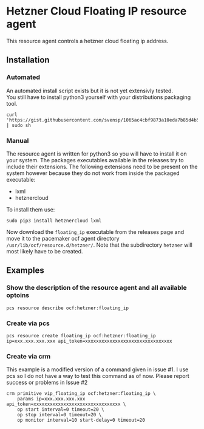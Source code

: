 # Hetzner Cloud Floating IP resource agent
This resource agent controls a hetzner cloud floating ip address.

## Installation
### Automated
An automated install script exists but it is not yet extensivly tested.  
You still have to install python3 yourself with your distributions packaging
tool.

	curl 'https://gist.githubusercontent.com/svensp/1065ac4cbf9873a10eda7b85d4b5d07f/raw/a13680e97049d0d085e7794ac75e5e33b4cd8f85/install_hcloud_floating_ip.sh' | sudo sh

### Manual
The resource agent is written for python3 so you will have to install it on your
system. The packages executables available in the releases try to include their
extensions. The following extensions need to be present on the system however
because they do not work from inside the packaged executable:

- lxml
- hetznercloud

To install them use:

	sudo pip3 install hetznercloud lxml

Now download the `floating_ip` executable from the releases page and move it to
the pacemaker ocf agent directory `/usr/lib/ocf/resource.d/hetzner/`. Note that
the subdirectory `hetzner` will most likely have to be created.

## Examples
### Show the description of the resource agent and all available optoins

	pcs resource describe ocf:hetzner:floating_ip

### Create via pcs

	pcs resource create floating_ip ocf:hetzner:floating_ip ip=xxx.xxx.xxx.xxx api_token=xxxxxxxxxxxxxxxxxxxxxxxxxxxxxxxx

### Create via crm
This example is a modified version of a command given in issue #1. I use pcs so
I do not have a way to test this command as of now. Please report success or
problems in Issue #2

	crm primitive vip_floating_ip ocf:hetzner:floating_ip \
		params ip=xxx.xxx.xxx.xxx api_token=xxxxxxxxxxxxxxxxxxxxxxxxxxxxxxxx \
		op start interval=0 timeout=20 \
		op stop interval=0 timeout=20 \
		op monitor interval=10 start-delay=0 timeout=20 
